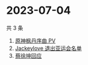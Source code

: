 # 2023-07-04

共 3 条

<!-- BEGIN ZHIHUSEARCH -->
<!-- 最后更新时间 Tue Jul 04 2023 13:12:59 GMT+0800 (China Standard Time) -->
1. [原神枫丹序曲 PV](https://www.zhihu.com/search?q=原神枫丹序曲%20PV)
1. [Jackeylove 退出亚运会名单](https://www.zhihu.com/search?q=Jackeylove%20退出亚运会名单)
1. [蔡徐坤回应](https://www.zhihu.com/search?q=蔡徐坤回应)
<!-- END ZHIHUSEARCH -->

